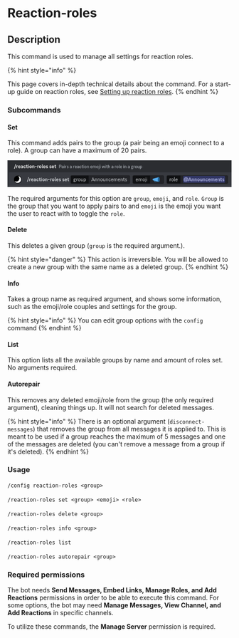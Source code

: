 # Reaction-roles

## Description

This command is used to manage all settings for reaction roles.

{% hint style="info" %}

This page covers in-depth technical details about the command. For a start-up guide on reaction roles, see [Setting up reaction roles](../start-up/setting-up-reaction-roles.md).
{% endhint %}

### Subcommands

#### Set

This command adds pairs to the group (a pair being an emoji connect to a role). A group can have a maximum of 20 pairs.

![](<../.gitbook/assets/ReactionRoleSetup2.png>)

The required arguments for this option are `group`, `emoji`, and `role`. `Group` is the group that you want to apply pairs to and `emoji` is the emoji you want the user to react with to toggle the `role`.

#### Delete

This deletes a given group (`group` is the required argument.).

{% hint style="danger" %}
This action is irreversible. You will be allowed to create a new group with the same name as a deleted group.
{% endhint %}

#### Info

Takes a group name as required argument, and shows some information, such as the emoji/role couples and settings for the group.

{% hint style="info" %}
You can edit group options with the `config` command
{% endhint %}

#### List

This option lists all the available groups by name and amount of roles set. No arguments required.

#### Autorepair

This removes any deleted emoji/role from the group (the only required argument), cleaning things up. It will not search for deleted messages.

{% hint style="info" %}
There is an optional argument (`disconnect-messages`) that removes the group from all messages it is applied to. This is meant to be used if a group reaches the maximum of 5 messages and one of the messages are deleted (you can't remove a message from a group if it's deleted). 
{% endhint %}

### Usage

```
/config reaction-roles <group>

/reaction-roles set <group> <emoji> <role>

/reaction-roles delete <group>

/reaction-roles info <group>

/reaction-roles list 

/reaction-roles autorepair <group>
```

### Required permissions

The bot needs **Send Messages, Embed Links, Manage Roles, and Add Reactions** permissions in order to be able to execute this command. For some options, the bot may need **Manage Messages, View Channel, and Add Reactions** in specific channels.

To utilize these commands, the **Manage Server** permission is required.